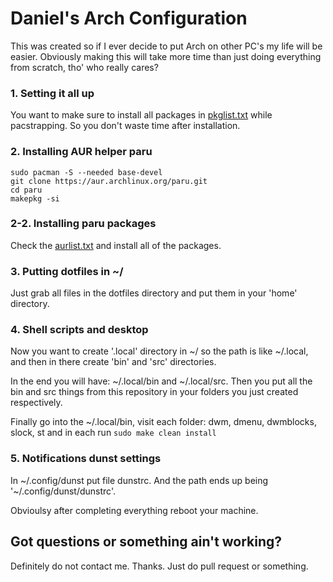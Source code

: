 # Daniel's Arch Configuration
This was created so if I ever decide to put Arch on other PC's my life will be easier.
Obviously making this will take more time than just doing everything from scratch, tho' who really cares?

### 1. Setting it all up
You want to make sure to install all packages in [pkglist.txt](https://github.com/danielradosa/dac/blob/main/pkglist.txt) while pacstrapping.
So you don't waste time after installation.

### 2. Installing AUR helper paru
`sudo pacman -S --needed base-devel`  
`git clone https://aur.archlinux.org/paru.git`  
`cd paru`  
`makepkg -si`  

### 2-2. Installing paru packages
Check the [aurlist.txt](https://github.com/danielradosa/dac/blob/main/aurlist.txt) and install all of the packages.

### 3. Putting dotfiles in ~/
Just grab all files in the dotfiles directory and put them in your 'home' directory.

### 4. Shell scripts and desktop
Now you want to create '.local' directory in ~/ so the path is like ~/.local,
and then in there create 'bin' and 'src' directories.

In the end you will have: ~/.local/bin and ~/.local/src.
Then you put all the bin and src things from this repository in your folders you just created respectively.

Finally go into the ~/.local/bin, visit each folder: dwm, dmenu, dwmblocks, slock, st
and in each run `sudo make clean install`

### 5. Notifications dunst settings
In ~/.config/dunst put file dunstrc.
And the path ends up being '~/.config/dunst/dunstrc'.

Obvioulsy after completing everything reboot your machine.

## Got questions or something ain't working?
Definitely do not contact me. Thanks.
Just do pull request or something.
